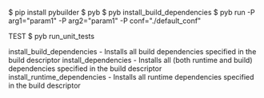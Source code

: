 $ pip install pybuilder
$ pyb <task>
$ pyb install_build_dependencies
$ pyb run -P arg1="param1" -P arg2="param1" -P conf="./default_conf"

TEST
$ pyb run_unit_tests


install_build_dependencies - Installs all build dependencies specified in the build descriptor
install_dependencies - Installs all (both runtime and build) dependencies specified in the build descriptor
install_runtime_dependencies - Installs all runtime dependencies specified in the build descriptor
